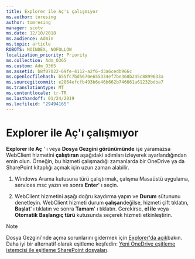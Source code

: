 ```yaml
---
title: Explorer ile Aç'ı çalışmıyor
ms.author: toresing
author: tomresing
manager: scotv
ms.date: 12/10/2018
ms.audience: Admin
ms.topic: article
ROBOTS: NOINDEX, NOFOLLOW
localization_priority: Priority
ms.collection: Adm_O365
ms.custom: Adm_O365
ms.assetid: b8f07022-69fe-4112-a2f6-d3a6cedb966c
ms.openlocfilehash: b55fc7bd5670e655334ef7be368b245c8899633a
ms.sourcegitcommit: e2864efcfb493b6e46b662b746661a61232bdba7
ms.translationtype: MT
ms.contentlocale: tr-TR
ms.lasthandoff: 01/24/2019
ms.locfileid: "29494165"
---
```

# <a name="open-with-explorer-isnt-working"></a>Explorer ile Aç'ı çalışmıyor

**Explorer ile Aç** ' ı veya **Dosya Gezgini görünümünde** işe yaramazsa WebClient hizmetini **çalıştıran** aşağıdaki adımları izleyerek ayarlandığından emin olun. Örneğin, bu hizmeti çalışmadığı zamanlarda bir OneDrive ya da SharePoint kitaplığı açmak için uzun zaman alabilir. 
  
1. Windows Arama kutusuna türü çalıştırmak, çalışma Masaüstü uygulama, services.msc yazın ve sonra **Enter**' ı seçin.
    
2. WebClient hizmetini aşağı doğru kaydırma yapın ve **Durum** sütununu denetleyin. WebClient hizmeti durum **çalışan**değilse, hizmeti çift tıklatın, **Başlat**' ı tıklatın ve sonra **Tamam**' ı tıklatın. Gerekirse, **el ile** veya **Otomatik** **Başlangıç türü** kutusunda seçerek hizmeti etkinleştirin. 
    
> [!NOTE]
> Dosya Gezgini'nde açma sorunlarını gidermek için [Explorer'da açık](https://go.microsoft.com/fwlink/?linkid=871665)bakın. Daha iyi bir alternatif olarak eşitleme keşfedin: [Yeni OneDrive eşitleme istemcisi ile eşitleme SharePoint dosyaları](https://go.microsoft.com/fwlink/?linkid=871666). 
  

